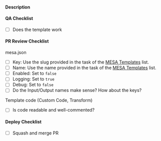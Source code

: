 #### Description

#### QA Checklist
- [ ] Does the template work

#### PR Review Checklist

mesa.json
- [ ] Key: Use the slug provided in the task of the [MESA Templates](https://app.asana.com/0/1199933048569373/list) list.
- [ ] Name: Use the name provided in the task of the [MESA Templates](https://app.asana.com/0/1199933048569373/list) list.
- [ ] Enabled: Set to `false`
- [ ] Logging: Set to `true`
- [ ] Debug: Set to `false`
- [ ] Do the Input/Output names make sense? How about the keys?

Template code (Custom Code, Transform)
- [ ] Is code readable and well-commented?

#### Deploy Checklist
- [ ] Squash and merge PR
